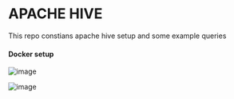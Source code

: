 # APACHE HIVE 
This repo constians apache hive setup and some example queries


#### Docker setup

![image](https://user-images.githubusercontent.com/28490692/189493885-c7a0841c-7102-4c18-9ea6-08c6037651f5.png)



![image](https://user-images.githubusercontent.com/28490692/189493898-73d164da-5790-41b9-a905-98d4272c27b6.png)
